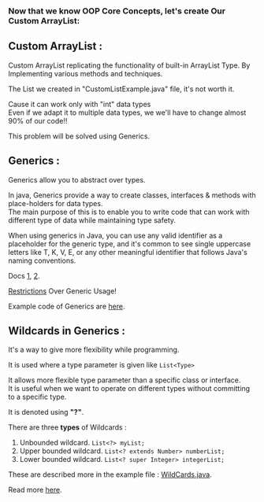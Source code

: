 ### **Now that we know OOP Core Concepts, let's create Our Custom ArrayList:**

## Custom ArrayList : 
Custom ArrayList replicating the functionality of built-in ArrayList Type. By Implementing various methods and techniques.

The List we created in "CustomListExample.java" file, it's not worth it.

Cause it can work only with "int" data types<br>
Even if we adapt it to multiple data types, we we'll have to change almost 90% of our code!!

This problem will be solved using Generics.


## Generics :


Generics allow you to abstract over types.

In java, Generics provide a way to create classes, interfaces & methods with place-holders for data types.<br>
The main purpose of this is to enable you to write code that can work with different type of data while maintaining type safety.

When using generics in Java, you can use any valid identifier as a placeholder for the generic type, and it's common to see single uppercase letters like T, K, V, E, or any other meaningful identifier that follows Java's naming conventions.

Docs [1](https://docs.oracle.com/javase/tutorial/extra/generics/intro.html), [2](https://docs.oracle.com/javase/tutorial/java/generics/types.html).

[Restrictions](https://www.google.com/url?sa=t&rct=j&q=&esrc=s&source=web&cd=&cad=rja&uact=8&ved=2ahUKEwjsx-m80YmDAxW6fGwGHfAYAzMQFnoECA4QAQ&url=https%3A%2F%2Fdocs.oracle.com%2Fjavase%2Ftutorial%2Fjava%2Fgenerics%2Frestrictions.html&usg=AOvVaw3L3i-PE7RnXld1CIQlfI2I&opi=89978449) Over Generic Usage!

Example code of Generics are [here](./CustomGenList.java).

## Wildcards in Generics :

It's a way to give more flexibility while programming.

It is used where a type parameter is given like `List<Type>`

It allows more flexible type parameter than a specific class or interface.<br>It is useful when we want to operate on different types without committing to a specific type. 

It is denoted using **"?"**.

There are three **types** of Wildcards :

1. Unbounded wildcard. `List<?> myList;`
2. Upper bounded wildcard. `List<? extends Number> numberList;`
3. Lower bounded wildcard. `List<? super Integer> integerList;`

These are described more in the example file : [WildCards.java](./WildCards.java).

Read more [here](https://docs.oracle.com/javase/tutorial/extra/generics/wildcards.html).